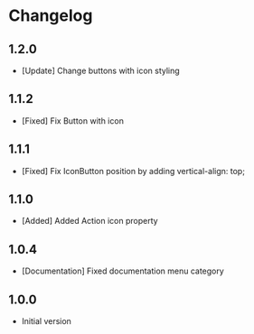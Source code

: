 # Changelog

## 1.2.0
- [Update] Change buttons with icon styling

## 1.1.2

- [Fixed] Fix Button with icon

## 1.1.1

- [Fixed] Fix IconButton position by adding vertical-align: top;

## 1.1.0

- [Added] Added Action icon property

## 1.0.4

- [Documentation] Fixed documentation menu category

## 1.0.0 

- Initial version